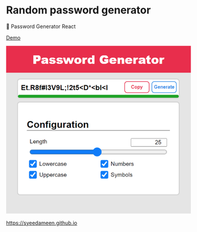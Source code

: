 # Random password generator
:key: Password Generator React

[Demo](https://syeedameen.github.io/password-generator/)

![Password Generator](https://github.com/sergiss/password-generator/blob/master/password-generator.png?raw=true)

https://syeedameen.github.io
